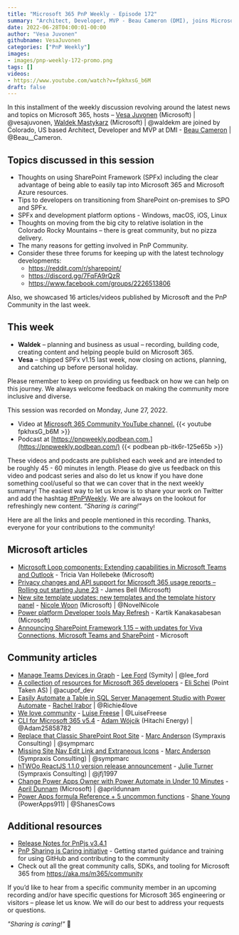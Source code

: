 ```yaml
---
title: "Microsoft 365 PnP Weekly - Episode 172"
summary: "Architect, Developer, MVP - Beau Cameron (DMI), joins Microsoft’s Vesa Juvonen and Waldek Mastykarz to discuss transitioning from SharePoint on-prem to SPO, living in mountain isolation, why use SPFx plus latest 16 articles/videos from Microsoft/Community this week."
date: 2022-06-28T04:00:01-00:00
author: "Vesa Juvonen"
githubname: VesaJuvonen
categories: ["PnP Weekly"]
images:
- images/pnp-weekly-172-promo.png
tags: []
videos:
- https://www.youtube.com/watch?v=fpkhxsG_b6M
draft: false
---
```


In this installment of the weekly discussion revolving around the latest news and topics on Microsoft 365, hosts – [Vesa Juvonen](http://twitter.com/vesajuvonen) (Microsoft) \| @vesajuvonen, [Waldek Mastykarz](http://twitter.com/waldekm) (Microsoft) \| @waldekm are joined by Colorado, US based Architect, Developer and MVP at DMI - [Beau Cameron](https://twitter.com/Beau__Cameron) \| @Beau__Cameron.

## Topics discussed in this session

* Thoughts on using SharePoint Framework (SPFx) including the clear advantage of being able to easily tap into Microsoft 365 and Microsoft Azure resources.
* Tips to developers on transitioning from SharePoint on-premises to SPO and SPFx.
* SPFx and development platform options - Windows, macOS, iOS, Linux
* Thoughts on moving from the big city to relative isolation in the Colorado Rocky Mountains – there is great community, but no pizza delivery.
* The many reasons for getting involved in PnP Community.
* Consider these three forums for keeping up with the latest technology developments:
    * <https://reddit.com/r/sharepoint/>
    * <https://discord.gg/7FqFA9rQzR>
    * <https://www.facebook.com/groups/2226513806>

Also, we showcased 16 articles/videos published by Microsoft and the PnP Community in the last week. 

## This week

* **Waldek** – planning and business as usual – recording, building code, creating content and helping people build on Microsoft 365.
* **Vesa** – shipped SPFx v1.15 last week, now closing on actions, planning, and catching up before personal holiday.

Please remember to keep on providing us feedback on how we can help on this journey. We always welcome feedback on making the community more inclusive and diverse.

This session was recorded on Monday, June 27, 2022.

*   Video at [Microsoft 365 Community YouTube channel.](https://aka.ms/m365pnp-videos)
    {{< youtube fpkhxsG_b6M >}}
*   Podcast at [https://pnpweekly.podbean.com.](https://pnpweekly.podbean.com/) 
    {{< podbean pb-itk6r-125e65b >}}

These videos and podcasts are published each week and are intended to be roughly 45 - 60 minutes in length.  Please do give us feedback on this video and podcast series and also do let us know if you have done something cool/useful so that we can cover that in the next weekly summary! The easiest way to let us know is to share your work on Twitter and add the hashtag [#PnPWeekly](https://twitter.com/search?q=%23pnpweekly). We are always on the lookout for refreshingly new content. “_Sharing is caring!”_ 

Here are all the links and people mentioned in this recording. Thanks, everyone for your contributions to the community!

## Microsoft articles

* [Microsoft Loop components: Extending capabilities in Microsoft Teams and Outlook](https://techcommunity.microsoft.com/t5/microsoft-365-blog/microsoft-loop-components-extending-capabilities-in-microsoft/ba-p/3530785) - Tricia Van Hollebeke (Microsoft)
* [Privacy changes and API support for Microsoft 365 usage reports – Rolling out starting June 23](https://techcommunity.microsoft.com/t5/microsoft-365-blog/privacy-changes-and-api-support-for-microsoft-365-usage-reports/ba-p/3535694) - James Bell (Microsoft)
* [New site template updates: new templates and the template history panel](https://techcommunity.microsoft.com/t5/microsoft-sharepoint-blog/new-site-template-updates-new-templates-and-the-template-history/ba-p/3517769) - [Nicole Woon](https://twitter.com/NovelNicole) (Microsoft) | @NovelNicole
* [Power platform Developer tools May Refresh](https://powerapps.microsoft.com/en-us/blog/power-platform-developer-tools-may-refresh/) - Kartik Kanakasabesan (Microsoft)
* [Announcing SharePoint Framework 1.15 – with updates for Viva Connections, Microsoft Teams and SharePoint](https://devblogs.microsoft.com/microsoft365dev/announcing-sharepoint-framework-1-15-with-updates-for-viva-connections-microsoft-teams-and-sharepoint/) - Microsoft


## Community articles

* [Manage Teams Devices in Graph](https://pnp.github.io/blog/post/manage-teams-devices-in-graph/) - [Lee Ford](https://twitter.com/lee_ford) (Symity) | @lee_ford
* [A collection of resources for Microsoft 365 developers](https://pnp.github.io/blog/post/a-collection-of-resources-for-m365-devs/) - [Eli Schei](https://twitter.com/acupof_dev) (Point Taken AS) | @acupof_dev
* [Easily Automate a Table in SQL Server Management Studio with Power Automate](https://pnp.github.io/blog/post/easily-automate-a-table-in-ssms/) - [Rachel Irabor](https://twitter.com/Richie4love) | @Richie4love
* [We love community](https://pnp.github.io/blog/post/we-love-community/) - [Luise Freese](https://twitter.com/LuiseFreese) | @LuiseFreese
* [CLI for Microsoft 365 v5.4](https://pnp.github.io/blog/cli-for-microsoft-365/cli-for-microsoft-365-v5-4/) - [Adam Wójcik](https://twitter.com/Adam25858782) (Hitachi Energy) | @Adam25858782
* [Replace that Classic SharePoint Root Site](https://sympmarc.com/2022/06/23/replace-that-classic-sharepoint-root-site/) - [Marc Anderson](https://twitter.com/sympmarc) (Sympraxis Consulting) | @sympmarc
* [Missing Site Nav Edit Link and Extraneous Icons](https://sympmarc.com/2022/06/22/missing-site-nav-edit-link-and-extraneous-icons/) - [Marc Anderson](https://twitter.com/sympmarc) (Sympraxis Consulting) | @sympmarc
* [hTWOo ReactJS 1.1.0 version release announcement](https://twitter.com/hTWOoUI/status/1539283252468391942) - [Julie Turner](https://twitter.com/jfj1997) (Sympraxis Consulting) | @jfj1997
* [Change Power Apps Owner with Power Automate in Under 10 Minutes](https://www.youtube.com/watch?v=DgBIVuf9HeI) - [April Dunnam](https://twitter.com/aprildunnam) (Microsoft) | @aprildunnam
* [Power Apps formula Reference + 5 uncommon functions](https://www.youtube.com/watch?v=SBAfhTbgLsQ) - [Shane Young](https://twitter.com/ShanesCows) (PowerApps911) | @ShanesCows
  
## Additional resources

* [Release Notes for PnPjs v3.4.1](https://pnp.github.io/pnpjs/)  
* [PnP Sharing is Caring initiative](https://aka.ms/sharing-is-caring) - Getting started guidance and training for using GitHub and contributing to the community
* Check out all the great community calls, SDKs, and tooling for Microsoft 365 from <https://aka.ms/m365/community>

If you’d like to hear from a specific community member in an upcoming recording and/or have specific questions for Microsoft 365 engineering or visitors – please let us know. We will do our best to address your requests or questions.

_"Sharing is caring!"_ 🧡

